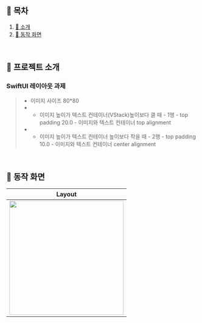 ## 📖 목차

1. [📣 소개](#소개)
2. [📱 동작 화면](#동작화면)

</br>

<a id="소개"></a>
## 📣 프로젝트 소개

### SwiftUI 레이아웃 과제

> * 이미지 사이즈 80*80
> * - 이미지 높이가 텍스트 컨테이너(VStack)높이보다 클 때 - 1행
    - top padding 20.0
    - 이미지와 텍스트 컨테이너 top alignment
> * - 이미지 높이가 텍스트 컨테이너 높이보다 작을 때 - 2행
    - top padding 10.0
    - 이미지와 텍스트 컨테이너 center alignment
</br>

<a id="동작화면"></a>
## 📱 동작 화면

|Layout|
|:--:|
|<img src="https://github.com/user-attachments/assets/df48ba0d-64f8-4340-952b-24d0f30ff04f" width="300">|

</br>
